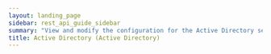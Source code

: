 ```yaml
---
layout: landing_page
sidebar: rest_api_guide_sidebar
summary: "View and modify the configuration for the Active Directory server."
title: Active Directory (Active Directory)
---
```

